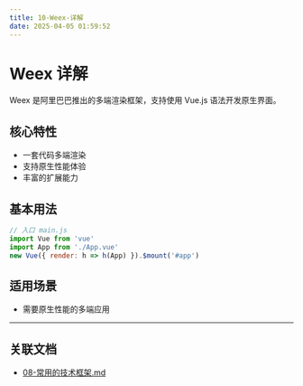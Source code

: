 ```yaml
---
title: 10-Weex-详解
date: 2025-04-05 01:59:52
---
```


# Weex 详解

Weex 是阿里巴巴推出的多端渲染框架，支持使用 Vue.js 语法开发原生界面。

## 核心特性

- 一套代码多端渲染
- 支持原生性能体验
- 丰富的扩展能力

## 基本用法

```js
// 入口 main.js
import Vue from 'vue'
import App from './App.vue'
new Vue({ render: h => h(App) }).$mount('#app')
```

## 适用场景

- 需要原生性能的多端应用

---

## 关联文档

- [08-常用的技术框架.md](./08-常用的技术框架.md)